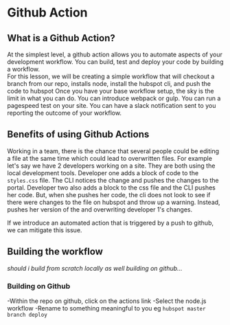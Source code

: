 # Github Action

## What is a Github Action?

At the simplest level, a github action allows you to automate aspects of your development workflow.  You can build, test and deploy your code by building a workflow.  
For this lesson, we will be creating a simple workflow that will checkout a branch from our repo, installs node,  install the hubspot cli, and push the code to hubspot
Once you have your base workflow setup, the sky is the limit in what you can do.  You can introduce webpack or gulp. You can run a pagespeed test on your site.  You can have a slack notification sent to you reporting the outcome of your workflow.

## Benefits of using Github Actions

Working in a team, there is the chance that several people could be editing a file at the same time which could lead to overwritten files.
For example let's say we have 2 developers working on a site.  They are both using the local development tools.  Developer one adds a block of code to the `styles.css` file.  The CLI notices the change and pushes the changes to the portal.  Developer two also adds a block to the css file and the CLI pushes her code.  But, when she pushes her code, the cli does not look to see if there were changes to the file on hubspot and throw up a warning.  Instead, pushes her version of the and overwriting developer 1's changes.  

If we introduce an automated action that is triggered by a push to github, we can mitigate this issue.

## Building the workflow
_should i build from scratch locally as well building on github..._

### Building on Github
-Within the repo on github, click on the actions link
-Select the node.js workflow
-Rename to something meaningful to you eg `hubspot master branch deploy`